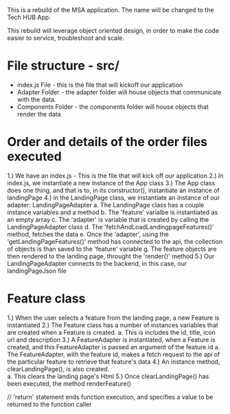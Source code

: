 This is a rebuild of the MSA application. The name will be changed to the Tech HUB App. 

This rebuild will leverage object oriented design, in order to make the code easier to service, troubleshoot and scale. 


# File structure - src/
* index.js File - this is the file that will kickoff our application
* Adapter Folder - the adapter folder will house objects that communicate with the data. 
* Components Folder - the components folder will house objects that render the data

# Order and details of the order files executed 
1.) We have an index.js - This is the file that will kick off our application
2.) In index.js, we instantiate a new instance of the App class
3.) The App class does one thing, and that is to, in its constructor(), instantiate an instance of landingPage
4.) in the LandingPage class, we instantiate an instance of our adapter: LandingPageAdapter
    a. The LandingPage class has a couple instance variables and a method
    b. The 'feature' varialbe is instantiated as an empty array
    c. The 'adapter' is variable that is created by calling the LandingPageAdapter class
    d. The 'fetchAndLoadLandingpageFeatures()' method, fetches the data
    e. Once the 'adapter', using the 'getLandingPageFeatures()' method has connected to the api, the collection of objects is than saved to the 'feature' variable 
    g. The feature objects are then rendered to the landing page, throught the 'render()' method
5.) Our LandingPageAdapter connects to the backend, in this case, our landingPageJson file

# Feature class 
1.) When the user selects a feature from the landing page, a new Feature is instantiated
2.) The Feature class has a number of instances variables that are created when a Feature is created.
    a. This is includes the id, title, icon url and description
3.) A FeatureAdapter is instantiated, when a Feature is created, and this FeatureAdapter is passed an argument of the feature.id
    a. The FeatureAdapter, with the feature id, makes a fetch request to the api of the particular feature to retrieve that feature's data
4.) An instance method, clearLandingPage(), is also created.    
    a. This clears the landing page's Html
5.) Once clearLandingPage() has been executed, the method renderFeature() 

// 'return' statement ends function execution, and specifies a value to be returned to the function caller


